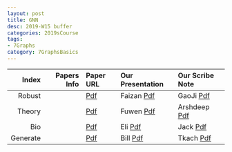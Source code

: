 ```yaml
---
layout: post
title: GNN   
desc: 2019-W15 buffer
categories: 2019sCourse
tags:
- 7Graphs
category: 7GraphsBasics
---
```



| Index | Papers Info | Paper URL| Our Presentation |Our Scribe Note |
| -----: | -------------------------------: | :----- | :----- | :----- | 
|  Robust |      | [Pdf]() | Faizan [Pdf]() | GaoJi [Pdf]() | 
|  Theory |      | [Pdf]() | Fuwen [Pdf]() | Arshdeep [Pdf]() | 
|  Bio |      | [Pdf]() | Eli [Pdf]() | Jack [Pdf]() | 
|  Generate |      | [Pdf]() | Bill [Pdf]() | Tkach [Pdf]() | 
